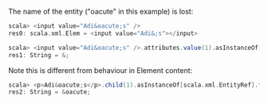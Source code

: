 The name of the entity ("oacute" in this example) is lost:

```scala
scala> <input value="Adi&oacute;s" />
res0: scala.xml.Elem = <input value="Adi&;s"></input>

scala> <input value="Adi&oacute;s" />.attributes.value(1).asInstanceOf[scala.xml.EntityRef].text
res1: String = &;
```

Note this is different from behaviour in Element content:

```scala
scala> <p>Adi&oacute;s</p>.child(1).asInstanceOf[scala.xml.EntityRef].text
res2: String = &oacute;
```
